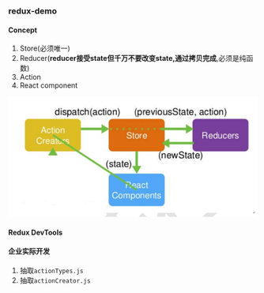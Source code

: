 ### redux-demo
#### Concept
1. Store(必须唯一)
2. Reducer(**reducer接受state但千万不要改变state,通过拷贝完成**,必须是纯函数)
1. Action
2. React component

![](./redux.png)

#### Redux DevTools

#### 企业实际开发
1. 抽取`actionTypes.js`
2. 抽取`actionCreator.js`